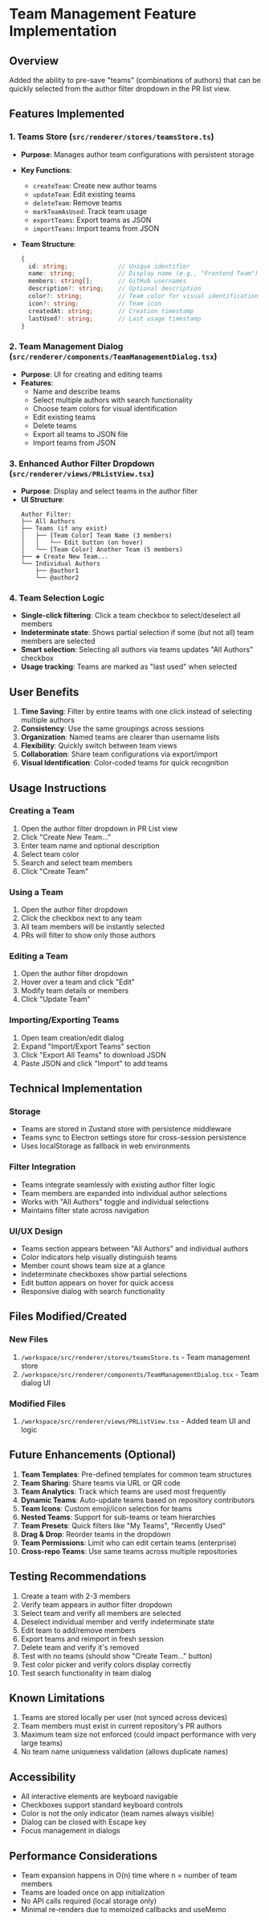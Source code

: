 # Team Management Feature Implementation

## Overview
Added the ability to pre-save "teams" (combinations of authors) that can be quickly selected from the author filter dropdown in the PR list view.

## Features Implemented

### 1. Teams Store (`src/renderer/stores/teamsStore.ts`)
- **Purpose**: Manages author team configurations with persistent storage
- **Key Functions**:
  - `createTeam`: Create new author teams
  - `updateTeam`: Edit existing teams
  - `deleteTeam`: Remove teams
  - `markTeamAsUsed`: Track team usage
  - `exportTeams`: Export teams as JSON
  - `importTeams`: Import teams from JSON

- **Team Structure**:
  ```typescript
  {
    id: string;              // Unique identifier
    name: string;            // Display name (e.g., "Frontend Team")
    members: string[];       // GitHub usernames
    description?: string;    // Optional description
    color?: string;          // Team color for visual identification
    icon?: string;           // Team icon
    createdAt: string;       // Creation timestamp
    lastUsed?: string;       // Last usage timestamp
  }
  ```

### 2. Team Management Dialog (`src/renderer/components/TeamManagementDialog.tsx`)
- **Purpose**: UI for creating and editing teams
- **Features**:
  - Name and describe teams
  - Select multiple authors with search functionality
  - Choose team colors for visual identification
  - Edit existing teams
  - Delete teams
  - Export all teams to JSON file
  - Import teams from JSON

### 3. Enhanced Author Filter Dropdown (`src/renderer/views/PRListView.tsx`)
- **Purpose**: Display and select teams in the author filter
- **UI Structure**:
  ```
  Author Filter:
  ├── All Authors
  ├── Teams (if any exist)
  │   ├── [Team Color] Team Name (3 members)
  │   │   └── Edit button (on hover)
  │   └── [Team Color] Another Team (5 members)
  ├── ➕ Create New Team...
  └── Individual Authors
      ├── @author1
      └── @author2
  ```

### 4. Team Selection Logic
- **Single-click filtering**: Click a team checkbox to select/deselect all members
- **Indeterminate state**: Shows partial selection if some (but not all) team members are selected
- **Smart selection**: Selecting all authors via teams updates "All Authors" checkbox
- **Usage tracking**: Teams are marked as "last used" when selected

## User Benefits

1. **Time Saving**: Filter by entire teams with one click instead of selecting multiple authors
2. **Consistency**: Use the same groupings across sessions
3. **Organization**: Named teams are clearer than username lists
4. **Flexibility**: Quickly switch between team views
5. **Collaboration**: Share team configurations via export/import
6. **Visual Identification**: Color-coded teams for quick recognition

## Usage Instructions

### Creating a Team
1. Open the author filter dropdown in PR List view
2. Click "Create New Team..."
3. Enter team name and optional description
4. Select team color
5. Search and select team members
6. Click "Create Team"

### Using a Team
1. Open the author filter dropdown
2. Click the checkbox next to any team
3. All team members will be instantly selected
4. PRs will filter to show only those authors

### Editing a Team
1. Open the author filter dropdown
2. Hover over a team and click "Edit"
3. Modify team details or members
4. Click "Update Team"

### Importing/Exporting Teams
1. Open team creation/edit dialog
2. Expand "Import/Export Teams" section
3. Click "Export All Teams" to download JSON
4. Paste JSON and click "Import" to add teams

## Technical Implementation

### Storage
- Teams are stored in Zustand store with persistence middleware
- Teams sync to Electron settings store for cross-session persistence
- Uses localStorage as fallback in web environments

### Filter Integration
- Teams integrate seamlessly with existing author filter logic
- Team members are expanded into individual author selections
- Works with "All Authors" toggle and individual selections
- Maintains filter state across navigation

### UI/UX Design
- Teams section appears between "All Authors" and individual authors
- Color indicators help visually distinguish teams
- Member count shows team size at a glance
- Indeterminate checkboxes show partial selections
- Edit button appears on hover for quick access
- Responsive dialog with search functionality

## Files Modified/Created

### New Files
1. `/workspace/src/renderer/stores/teamsStore.ts` - Team management store
2. `/workspace/src/renderer/components/TeamManagementDialog.tsx` - Team dialog UI

### Modified Files
1. `/workspace/src/renderer/views/PRListView.tsx` - Added team UI and logic

## Future Enhancements (Optional)

1. **Team Templates**: Pre-defined templates for common team structures
2. **Team Sharing**: Share teams via URL or QR code
3. **Team Analytics**: Track which teams are used most frequently
4. **Dynamic Teams**: Auto-update teams based on repository contributors
5. **Team Icons**: Custom emoji/icon selection for teams
6. **Nested Teams**: Support for sub-teams or team hierarchies
7. **Team Presets**: Quick filters like "My Teams", "Recently Used"
8. **Drag & Drop**: Reorder teams in the dropdown
9. **Team Permissions**: Limit who can edit certain teams (enterprise)
10. **Cross-repo Teams**: Use same teams across multiple repositories

## Testing Recommendations

1. Create a team with 2-3 members
2. Verify team appears in author filter dropdown
3. Select team and verify all members are selected
4. Deselect individual member and verify indeterminate state
5. Edit team to add/remove members
6. Export teams and reimport in fresh session
7. Delete team and verify it's removed
8. Test with no teams (should show "Create Team..." button)
9. Test color picker and verify colors display correctly
10. Test search functionality in team dialog

## Known Limitations

1. Teams are stored locally per user (not synced across devices)
2. Team members must exist in current repository's PR authors
3. Maximum team size not enforced (could impact performance with very large teams)
4. No team name uniqueness validation (allows duplicate names)

## Accessibility

- All interactive elements are keyboard navigable
- Checkboxes support standard keyboard controls
- Color is not the only indicator (team names always visible)
- Dialog can be closed with Escape key
- Focus management in dialogs

## Performance Considerations

- Team expansion happens in O(n) time where n = number of team members
- Teams are loaded once on app initialization
- No API calls required (local storage only)
- Minimal re-renders due to memoized callbacks and useMemo